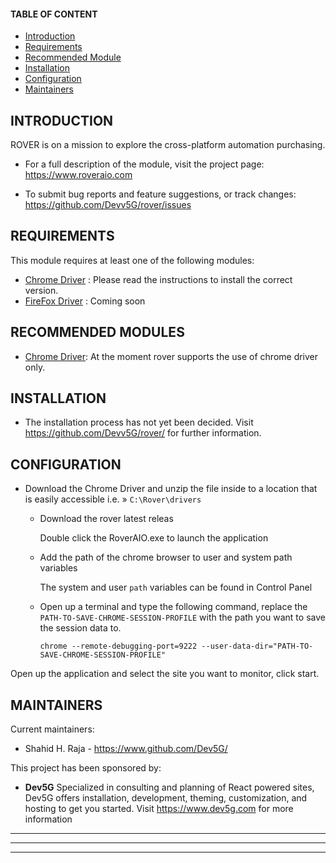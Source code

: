 #### TABLE OF CONTENT
- [Introduction](#INTRODUCTION)
- [Requirements](#REQUIREMENTS)
- [Recommended Module](#RECOMMENDED-MODULES)
- [Installation](#INSTALLATION)
- [Configuration](#CONFIGURATION)
- [Maintainers](#MAINTAINERS)

INTRODUCTION
------------
ROVER is on a mission to explore the cross-platform automation purchasing.

 * For a full description of the module, visit the project page:
   https://www.roveraio.com

 * To submit bug reports and feature suggestions, or track changes:
   https://github.com/Devv5G/rover/issues

REQUIREMENTS
------------

This module requires at least one of the following modules:

 * [Chrome Driver](https://chromedriver.chromium.org/downloads/version-selection) : Please read the instructions to install the correct version.
 * [FireFox Driver](https://github.com/mozilla/geckodriver/releases) : Coming soon

 RECOMMENDED MODULES
-------------------

 * [Chrome Driver](https://chromedriver.chromium.org/downloads/version-selection):
   At the moment rover supports the use of chrome driver only.

INSTALLATION
------------
 
 * The installation process has not yet been decided. Visit
   https://github.com/Devv5G/rover/ for further information.


CONFIGURATION
-------------
 
 * Download the Chrome Driver and unzip the file inside to a location that is easily accessible i.e. » `C:\Rover\drivers`

   - Download the rover latest releas

     Double click the RoverAIO.exe to launch the application

   - Add the path of the chrome browser to user and system path variables

     The system and user `path` variables can be found in Control Panel

   - Open up a terminal and type the following command, replace the `PATH-TO-SAVE-CHROME-SESSION-PROFILE` with the path you want to save the session data to.

     ```chrome --remote-debugging-port=9222 --user-data-dir="PATH-TO-SAVE-CHROME-SESSION-PROFILE"```

 Open up the application and select the site you want to monitor, click start.


<!-- TROUBLESHOOTING
---------------

 * If the menu does not display, check the following:

   - Are the "Access administration menu" and "Use the administration pages
     and help" permissions enabled for the appropriate roles?

   - Does html.tpl.php of your theme output the $page_bottom variable?

FAQ
---

Q: I enabled "Aggregate and compress CSS files", but admin_menu.css is still
   there. Is this normal?

A: Yes, this is the intended behavior. the administration menu module only loads
   its stylesheet as needed (i.e., on page requests by logged-on, administrative
   users). -->

MAINTAINERS
-----------

Current maintainers:
 * Shahid H. Raja - https://www.github.com/Dev5G/

This project has been sponsored by:
 * **Dev5G**
   Specialized in consulting and planning of React powered sites, Dev5G offers installation, development, theming, customization, and hosting
   to get you started. Visit https://www.dev5g.com for more information


-------
-------
-------

